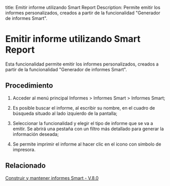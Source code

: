 title: Emitir informe utilizando Smart Report
Description: Permite emitir los informes personalizados, creados a partir de la funcionalidad "Generador de informes Smart".
# Emitir informe utilizando Smart Report


Esta funcionalidad permite emitir los informes personalizados, creados a partir
de la funcionalidad "Generador de informes Smart".

Procedimiento
-----------------

1.  Acceder al menú principal Informes \> Informes Smart \> Informes Smart;

2.  Es posible buscar el informe, al escribir su nombre, en el cuadro de
    búsqueda situado al lado izquierdo de la pantalla;

3.  Seleccionar la funcionalidad y elegir el tipo de informe que se va a emitir.
    Se abrirá una pestaña con un filtro más detallado para generar la
    información deseada;

4.  Se permite imprimir el informe al hacer clic en el icono con símbolo de impresora.


Relacionado
-------

[Construir y mantener informes Smart - V.8.0](/es-es/citsmart-platform-9/additional-features/reports/create/smart-reports/configuration/build-maintain-smart-report.html)


<!-- !!! tip "About"

    <b>Product/Version:</b> CITSmart | 8.00 &nbsp;&nbsp;
    <b>Updated:</b>01/28/2021 – Anna Martins
